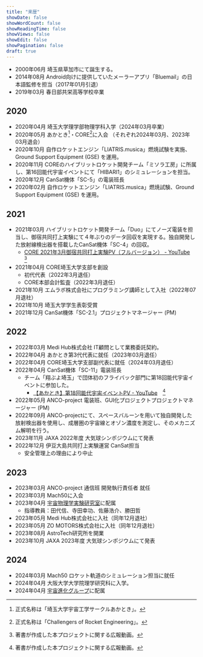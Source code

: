 ```yaml
---
title: "来歴"
showDate: false
showWordCount: false
showReadingTime: false
showViews: false
showEdit: false
showPagination: false
draft: true
---
```


- 2000年06月 埼玉県草加市にて誕生する。
- 2014年08月 Android向けに提供していたメーラーアプリ「Bluemail」の日本語監修を担当（2017年01月引退）
- 2019年03月 春日部共栄高等学校卒業

## 2020

- 2020年04月 埼玉大学理学部物理学科入学（2024年03月卒業）
- 2020年05月 あかとき[^1]・CORE[^2]に入会 （それぞれ2024年03月、2023年03月退会）
- 2020年10月 自作ロケットエンジン「LIATRIS.musica」燃焼試験を実施、Ground Support Equipment (GSE) を運用。
- 2020年11月 COREのハイブリットロケット開発チーム「ミソラ工房」に所属し、第16回能代宇宙イベントにて「HIBARI1」のシミュレーションを担当。
- 2020年12月 CanSat機体「SC-5」の電装班長
- 2020年02月 自作ロケットエンジン「LIATRIS.musica」燃焼試験、Ground Support Equipment (GSE) を運用。

## 2021

- 2021年03月 ハイブリットロケット開発チーム「Duo」にてノーズ電装を担当し、御宿共同打上実験にて４年ぶりのデータ回収を実現する。独自開発した放射線検出器を搭載したCanSat機体「SC-4」の回収。
  - [CORE 2021年3月御宿共同打上実験PV（フルバージョン） - YouTube](https://www.youtube.com/watch?v=CmlcOCtneyg)　[^3]
- 2021年04月 CORE埼玉大学支部を創設
  - 初代代表（2022年3月退任）
  - CORE本部会計監査（2022年3月退任）
- 2021年10月 エムラボ株式会社にプログラミング講師として入社（2022年07月退社）
- 2021年10月 埼玉大学学生表彰受賞
- 2021年12月 CanSat機体「SC-2.1」プロジェクトマネージャー (PM)

## 2022

- 2022年03月 Medi Hub株式会社 IT顧問として業務委託契約。
- 2022年04月 あかとき第3代代表に就任（2023年03月退任）
- 2022年04月 CORE埼玉大学支部副代表に就任（2024年03月退任）
- 2022年04月 CanSat機体「SC-11」電装班長
  - チーム「翔ぶよ埼玉」で団体初のフライバック部門に第18回能代宇宙イベントに参加した。
    - [【あかとき】第18回能代宇宙イベントPV - YouTube](https://youtu.be/S79zff2qCGM)　[^3]
- 2022年05月 ANCO-project 電装班、GUI化プロジェクトプロジェクトマネージャー (PM)
- 2022年09月 ANCO-projectにて、スペースバルーンを用いて独自開発した放射検出器を使用し、成層圏の宇宙線とオゾン濃度を測定し、そのメカニズム解明を行う。
- 2023年11月 JAXA 2022年度 大気球シンポジウムにて発表
- 2022年12月 伊豆大島共同打上実験運営 CanSat担当
  - 安全管理上の理由により中止

## 2023

- 2023年03月 ANCO-project 通信班 開発執行責任者 就任
- 2023年03月 Mach50に入会
- 2023年04月 [宇宙物理学実験研究室](https://www.heal.phy.saitama-u.ac.jp/)に配属
  - 指導教員：田代信、寺田幸功、佐藤浩介、勝田哲
- 2023年05月 Medi Hub株式会社に入社（同年12月退社）
- 2023年05月 ZO MOTORS株式会社に入社（同年12月退社）
- 2023年08月 AstroTech研究所を開業
- 2023年10月 JAXA 2023年度 大気球シンポジウムにて発表


## 2024

- 2024年03月 Mach50 ロケット軌道のシミュレーション担当に就任
- 2024年04月 大阪大学大学院理学研究科に入学。
- 2024年04月 [宇宙進化グループ](https://astro-osaka.jp/OUTAP/index.html)に配属



[^1]: 正式名称は「埼玉大学宇宙工学サークルあかとき」。

[^2]: 正式名称は「Challengers of Rocket Engineering」。

[^3]: 著書が作成した本プロジェクトに関する広報動画。